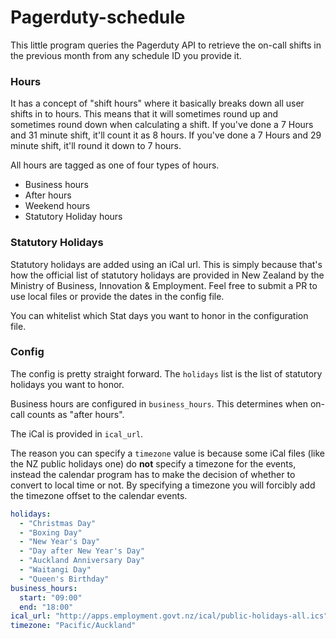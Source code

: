 # Pagerduty-schedule
This little program queries the Pagerduty API to retrieve the on-call shifts in the previous month from any schedule ID you provide it.

### Hours
It has a concept of "shift hours" where it basically breaks down all user shifts in to hours. This means that it will sometimes round up and sometimes round down when calculating a shift.
If you've done a 7 Hours and 31 minute shift, it'll count it as 8 hours. If you've done a 7 Hours and 29 minute shift, it'll round it down to 7 hours.

All hours are tagged as one of four types of hours.
* Business hours
* After hours
* Weekend hours
* Statutory Holiday hours

### Statutory Holidays
Statutory holidays are added using an iCal url. This is simply because that's how the official list of statutory holidays are provided in New Zealand by the Ministry of Business, Innovation & Employment. Feel free to submit a PR to use local files or provide the dates in the config file.

You can whitelist which Stat days you want to honor in the configuration file.

### Config
The config is pretty straight forward. The `holidays` list is the list of statutory holidays you want to honor. 

Business hours are configured in `business_hours`. This determines when on-call counts as "after hours". 

The iCal is provided in `ical_url`. 

The reason you can specify a `timezone` value is because some iCal files (like the NZ public holidays one) do **not** specify a timezone for the events, instead the calendar program has to make the decision of whether to convert to local time or not. By specifying a timezone you will forcibly add the timezone offset to the calendar events. 


```yaml
holidays:
  - "Christmas Day"
  - "Boxing Day"
  - "New Year's Day"
  - "Day after New Year's Day"
  - "Auckland Anniversary Day"
  - "Waitangi Day"
  - "Queen's Birthday"
business_hours:
  start: "09:00"
  end: "18:00"
ical_url: "http://apps.employment.govt.nz/ical/public-holidays-all.ics"
timezone: "Pacific/Auckland"
```
